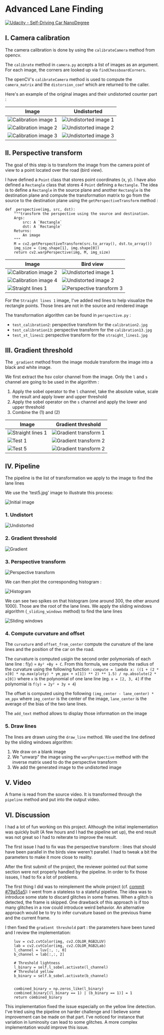 # Advanced Lane Finding
[![Udacity - Self-Driving Car NanoDegree](https://s3.amazonaws.com/udacity-sdc/github/shield-carnd.svg)](http://www.udacity.com/drive)

## I. Camera calibration

The camera calibration is done by using the `calibrateCamera` method from opencv.

The `calibrate` method in `camera.py` accepts a list of images as an argument. For each image, the corners are looked up via `findChessboardCorners`.

The openCV's `calibrateCamera` method is used to compute the `camera_matrix` and the `distorsion_coef` which are returned to the caller.

Here's an example of the original images and their undistorted counter part :

|Image|Undistorted|
|-----|-----------|
|![Calibration image 1][orig1]|![Undistorted image 1][undistorted1]|
|![Calibration image 2][orig2]|![Undistorted image 2][undistorted2]|
|![Calibration image 3][orig3]|![Undistorted image 3][undistorted3]|

## II. Perspective transform

The goal of this step is to transform the image from the camera point of view to a point located over the road (bird view).

I have defined a `Point` class that stores point coordinates (x, y). I have also defined a `Rectangle` class that stores 4 `Point` defining a `Rectangle`. The idea is to define a `Rectangle` in the source plane and another `Rectangle` is the destination plane and compute the transformation matrix to go from the source to the destination plane using the `getPerspectiveTransform` method :

```
def _perspective(img, src, dst):
    """transform the perspective using the source and destination.
    Args:
        src: A `Rectangle`
        dst: A `Rectangle`
    Returns:
        An image
    """
    M = cv2.getPerspectiveTransform(src.to_array(), dst.to_array())
    img_size = (img.shape[1], img.shape[0])
    return cv2.warpPerspective(img, M, img_size)
```

|Image|Bird view|
|-----|-----------|
|![Calibration image 2][orig2]|![Undistorted image 1][perspective_transform1]|
|![Calibration image 4][orig4]|![Undistorted image 2][perspective_transform2]|
|![Straight lines 1][orig5]|![Perspective transform 3][perspective_transform3]|

For the `Straight lines 1` image, I've added red lines to help visualize the rectangle points. Those lines are not in the source and rendered image

The transformation algorithm can be found in `perspective.py` :

- `test_calibration2`: perspective transform for the `calibration2.jpg`
- `test_calibration13`: perspective transform for the `calibration13.jpg`
- `test_st_lines1`: perspective transform for the `straight_lines1.jpg`

## III. Gradient threshold

The `_gradient` method from the image module transform the image into a black and white image.

We first extract the hsv color channel from the image. Only the `l` and `s` channel are going to be used in the algorithm :
 1. Apply the sobel operator to the `l` channel, take the absolute value, scale the result and apply lower and upper threshold
 2. Apply the sobel operator on the `s` channel and apply the lower and upper threshold
 3. Combine the (1) and (2)

|Image|Gradient threshold|
|-----|-----------|
|![Straight lines 1][orig6]|![Gradient transform 1][gradient_transform1]|
|![Test 1][orig7]|![Gradient transform 2][gradient_transform2]|
|![Test 5][orig8]|![Gradient transform 2][gradient_transform3]|

## IV. Pipeline

The pipeline is the list of transformation we apply to the image to find the lane lines

We use the 'test5.jpg' image to illustrate this process:

![Initial image][orig8]

### 1. Undistort
![Undistorted][pipeline_undistort]

### 2. Gradient threshold
![Gradient][pipeline_gradient]

### 3. Perspective transform
![Perspective transform][pipeline_perspective]

We can then plot the corresponding histogram : 

![Histogram][pipeline_histogram]

We can see two spikes on that histogram (one around 300, the other around 1000). Those are the root of the lane lines. We apply the sliding windows algorithm (`_sliding_windows` method) to find the lane lines

![Sliding windows][pipeline_sliding]

### 4. Compute curvature and offset

The `curvature` and `offset_from_center` compute the curvature of the lane lines and the position of the car on the road. 

The curvature is computed usigin the second order polymonials of each lane line : f(y) = `Ay² +By + C`.
From this formula, we compute the radius of the curvature using the following function : `compute = lambda x: ((1 + (2 * x[0] * np.max(ploty) * ym_ppx + x[1]) ** 2) ** 1.5) / np.absolute(2 * x[0])` where `x` is the polynomial of one lane line (eg. `x = [2, 3, 4]` if the polynomial is `f(y) = 2y² + 3y + 4`)

The offset is computed using the following `(img_center - lane_center) * xm_ppx` where `img_center` is the center of the image, `lane_center` is the average of the bias of the two lane lines.

The `add_text` method allows to display those information on the image

### 5. Draw lines

The lines are drawn using the `draw_line` method. We used the line defined by the sliding windows algorithm:

1. We draw on a blank image
2. We "unwarp" the image using the `warpPerspective` method with the inverse matrix used to do the perspective transform
3. We add the generated image to the undistorted image

## V. Video

A frame is read from the source video. It is transformed through the `pipeline` method and put into the output video.

## VI. Discussion

I had a lot of fun working on this project. Although the initial implementation was quickly built (A few hours and I had the pipeline set up), the end result was not great so I had to reiterate to improve the result.

The first issue I had to fix was the perspective transform : lines that should have been parallel in the birds view weren't parallel. I had to tweak a bit the parameters to make it more close to reality.

After the first submit of the project, the reviewer pointed out that some section were not properly handled by the pipeline. In order to fix those issues, I had to fix a lot of problems.

The first thing I did was to reimplement the whole project (cf. [commit #79a55a5](https://github.com/vwiart/self-driving-car-nanodegree-project4/commit/79a55a5b136576fe5daca50aad841573e4d8386e)): I went from a stateless to a stateful pipeline. The idea was to introduce some state to discard glitches in some frames. When a glitch is detected, the frame is skipped. One drawback of this approach is if too many glitches in a row could introduce weird behavior. An alternative approach would be to try to infer curvature based on the previous frame and the current frame.

I then fixed the `gradient threshold` part : the parameters have been tuned and I review the implementation:
```
    luv = cv2.cvtColor(img, cv2.COLOR_RGB2LUV)
    lab = cv2.cvtColor(img, cv2.COLOR_RGB2Lab)
    l_channel = luv[:, :, 0]
    b_channel = lab[:,:, 2]

    # Threshold lightness
    l_binary = self.l_sobel.activate(l_channel)
    # Threshold yellow
    b_binary = self.b_sobel.activate(b_channel)


    combined_binary = np.zeros_like(l_binary)
    combined_binary[(l_binary == 1) | (b_binary == 1)] = 1
    return combined_binary
```

This implementation fixed the issue especially on the yellow line detection. I've tried using the pipeline on harder challenge and I believe some improvement can be made on that part. I've noticed for instance that variation in luminosity can lead to some glitches. A more complex implementation would improve this issue.

[//]: # (Image References)
[orig1]: ./camera_cal/calibration1.jpg "Calibration image 1"
[orig2]: ./camera_cal/calibration2.jpg "Calibration image 2"
[orig3]: ./camera_cal/calibration17.jpg "Calibration image 3"
[orig4]: ./camera_cal/calibration13.jpg "Calibration image 4"
[orig5]: ./test_images/straight_lines1_with_view.jpg "Straight lines 1 with lines"
[orig6]: ./test_images/straight_lines1.jpg "Straight lines 1"
[orig7]: ./test_images/test1.jpg "Test 1"
[orig8]: ./test_images/test5.jpg "Test 5"
[undistorted1]: ./output_images/undistorted/calibration1.jpg "Undistorted image 1"
[undistorted2]: ./output_images/undistorted/calibration2.jpg "Undistorted image 2"
[undistorted3]: ./output_images/undistorted/calibration17.jpg "Undistorted image 3"
[perspective_transform1]: ./output_images/perspective_transform/calibration2.jpg "Perspective transform 1"
[perspective_transform2]: ./output_images/perspective_transform/calibration13.jpg "Perspective transform 2"
[perspective_transform3]: ./output_images/perspective_transform/straight_lines1.jpg "Perspective transform 3"
[gradient_transform1]: ./output_images/gradient/straight_lines1.png "Gradient transform 1"
[gradient_transform2]: ./output_images/gradient/test1.png "Gradient transform 2"
[gradient_transform3]: ./output_images/gradient/test5.png "Gradient transform 3"

[pipeline_undistort]: ./output_images/pipeline/undistorted.png "Undistorted image "
[pipeline_gradient]: ./output_images/pipeline/gradient.png "gradient"
[pipeline_perspective]: ./output_images/pipeline/perspective.png "gradient"
[pipeline_histogram]: ./output_images/pipeline/histogram.png "histogram"
[pipeline_sliding]: ./output_images/pipeline/sliding_windows.png "sliding windows"
